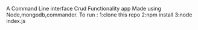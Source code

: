  
A Command Line interface  Crud Functionality app
Made using Node,mongodb,commander.
To run :
1:clone this repo
2:npm install
3:node index.js
